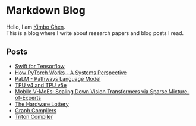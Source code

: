 # Markdown Blog

Hello, I am [Kimbo Chen](https://twitter.com/kimbochen).  
This is a blog where I write about research papers and blog posts I read.

## Posts

- [Swift for Tensorflow](https://github.com/kimbochen/md-blogs/tree/main/swift-for-tensorflow)
- [How PyTorch Works - A Systems Perspective](https://github.com/kimbochen/md-blogs/tree/main/pytorch-systems-intro)
- [PaLM - Pathways Language Model](https://github.com/kimbochen/md-blogs/tree/main/palm)
- [TPU v4 and TPU v5e](https://github.com/kimbochen/md-blogs/tree/main/tpuv4_v5e)
- [Mobile V-MoEs: Scaling Down Vision Transformers via Sparse Mixture-of-Experts](https://github.com/kimbochen/md-blogs/tree/main/mobile-v-moes)
- [The Hardware Lottery](https://github.com/kimbochen/md-blogs/tree/main/the-hardware-lottery)
- [Graph Compilers](https://github.com/kimbochen/md-blogs/tree/main/graph-compilers)
- [Triton Compiler](https://github.com/kimbochen/md-blogs/tree/main/triton)
